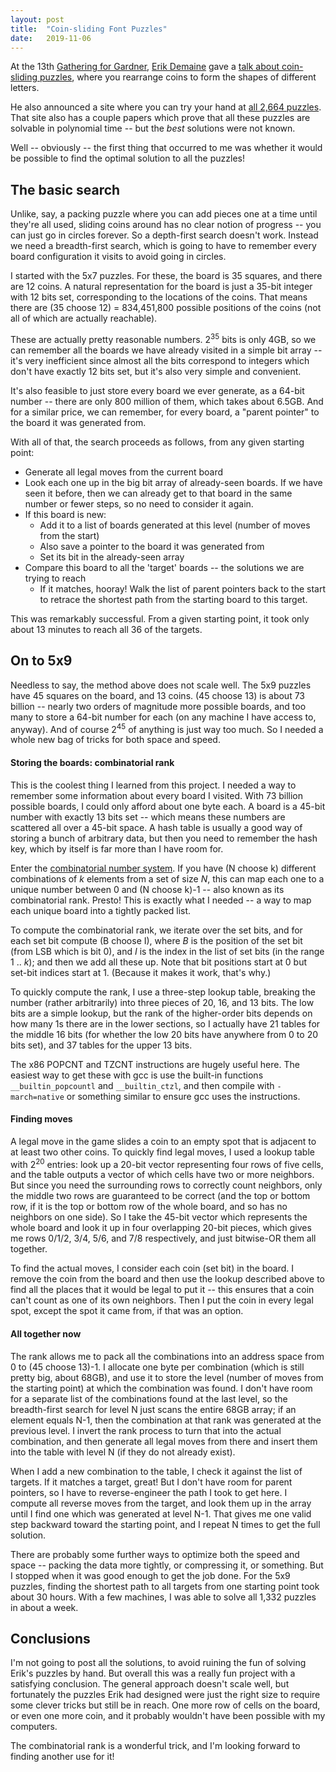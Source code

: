```yaml
---
layout: post
title:  "Coin-sliding Font Puzzles"
date:   2019-11-06
---
```


At the 13th [Gathering for
Gardner](https://www.gathering4gardner.org), [Erik
Demaine](https://erikdemaine.org/) gave a [talk about coin-sliding
puzzles](https://www.youtube.com/watch?v=hBIGDBXWDP0), where you
rearrange coins to form the shapes of different letters.

He also announced a site where you can try your hand at [all 2,664
puzzles](https://coinsliding.erikdemaine.org/). That site also has a
couple papers which prove that all these puzzles are solvable in
polynomial time -- but the _best_ solutions were not known.

Well -- obviously -- the first thing that occurred to me was whether
it would be possible to find the optimal solution to all the puzzles!

## The basic search

Unlike, say, a packing puzzle where you can add pieces one at a time
until they're all used, sliding coins around has no clear notion of
progress -- you can just go in circles forever. So a depth-first
search doesn't work. Instead we need a breadth-first search, which is
going to have to remember every board configuration it visits to avoid
going in circles.

I started with the 5x7 puzzles. For these, the board is 35 squares,
and there are 12 coins. A natural representation for the board is just a
35-bit integer with 12 bits set, corresponding to the locations of the
coins. That means there are (35 choose 12) = 834,451,800 possible
positions of the coins (not all of which are actually reachable). 

These are actually pretty reasonable numbers. 2<sup>35</sup> bits is
only 4GB, so we can remember all the boards we have already visited in
a simple bit array -- it's very inefficient since almost all the bits
correspond to integers which don't have exactly 12 bits set, but it's
also very simple and convenient.

It's also feasible to just store every board we ever generate, as a
64-bit number -- there are only 800 million of them, which takes about
6.5GB. And for a similar price, we can remember, for every board, a
"parent pointer" to the board it was generated from.

With all of that, the search proceeds as follows, from any given
starting point:
- Generate all legal moves from the current board
- Look each one up in the big bit array of already-seen boards. If we
have seen it before, then we can already get to that board in the same
number or fewer steps, so no need to consider it again. 
- If this board is new:
  - Add it to a list of boards generated at this level (number of
  moves from the start)
  - Also save a pointer to the board it was generated from
  - Set its bit in the already-seen array
- Compare this board to all the 'target' boards -- the solutions we
are trying to reach
  - If it matches, hooray! Walk the list of parent pointers back to
  the start to retrace the shortest path from the starting board to
  this target.

This was remarkably successful. From a given starting point, it took
only about 13 minutes to reach all 36 of the targets.

## On to 5x9

Needless to say, the method above does not scale well. The 5x9 puzzles
have 45 squares on the board, and 13 coins. (45 choose 13) is about 73
billion -- nearly two orders of magnitude more possible boards, and
too many to store a 64-bit number for each (on any machine I have
access to, anyway). And of course 2<sup>45</sup> of anything is just
way too much. So I needed a whole new bag of tricks for both space and
speed.

#### Storing the boards: combinatorial rank

This is the coolest thing I learned from this project. I needed a way
to remember some information about every board I visited. With 73
billion possible boards, I could only afford about one byte each. A
board is a 45-bit number with exactly 13 bits set -- which means these
numbers are scattered all over a 45-bit space. A hash table is usually
a good way of storing a bunch of arbitrary data, but then you need to
remember the hash key, which by itself is far more than I have room
for.

Enter the [combinatorial number
system](https://en.wikipedia.org/wiki/Combinatorial_number_system). If
you have (N choose k) different combinations of _k_ elements from a
set of size _N_, this can map each one to a unique number between 0
and (N choose k)-1 -- also known as its combinatorial rank. Presto!
This is exactly what I needed -- a way to map each unique board into a
tightly packed list.

To compute the combinatorial rank, we iterate over the set bits, and
for each set bit compute (B choose I), where _B_ is the position of
the set bit (from LSB which is bit 0), and _I_ is the index in the
list of set bits (in the range 1 .. _k_); and then we add all these
up. Note that bit positions start at 0 but set-bit indices start at 1. (Because it makes it work, that's why.)

To quickly compute the rank, I use a three-step lookup table, breaking
the number (rather arbitrarily) into three pieces of 20, 16, and 13
bits. The low bits are a simple lookup, but the rank of the
higher-order bits depends on how many 1s there are in the lower
sections, so I actually have 21 tables for the middle 16 bits (for
whether the low 20 bits have anywhere from 0 to 20 bits set), and 37
tables for the upper 13 bits.

The x86 POPCNT and TZCNT instructions are hugely useful here. The
easiest way to get these with gcc is use the built-in functions
`__builtin_popcountl` and `__builtin_ctzl`, and then compile with
`-march=native` or something similar to ensure gcc uses the
instructions.

#### Finding moves

A legal move in the game slides a coin to an empty spot that is
adjacent to at least two other coins. To quickly find legal moves, I
used a lookup table with 2<sup>20</sup> entries: look up a 20-bit
vector representing four rows of five cells, and the table outputs a
vector of which cells have two or more neighbors. But since you need
the surrounding rows to correctly count neighbors, only the middle two
rows are guaranteed to be correct (and the top or bottom row, if it is
the top or bottom row of the whole board, and so has no neighbors on
one side). So I take the 45-bit vector which represents the whole
board and look it up in four overlapping 20-bit pieces, which gives me
rows 0/1/2, 3/4, 5/6, and 7/8 respectively, and just bitwise-OR them
all together.

To find the actual moves, I consider each coin (set bit) in the
board. I remove the coin from the board and then use the lookup
described above to find all the places that it would be legal to put
it -- this ensures that a coin can't count as one of its own
neighbors. Then I put the coin in every legal spot, except the spot it
came from, if that was an option.

#### All together now

The rank allows me to pack all the combinations into an address space
from 0 to (45 choose 13)-1. I allocate one byte per combination (which
is still pretty big, about 68GB), and use it to store the level
(number of moves from the starting point) at which the combination was
found. I don't have room for a separate list of the combinations found
at the last level, so the breadth-first search for level N just scans
the entire 68GB array; if an element equals N-1, then the combination
at that rank was generated at the previous level. I invert the rank
process to turn that into the actual combination, and then generate
all legal moves from there and insert them into the table with level N
(if they do not already exist).

When I add a new combination to the table, I check it against the list
of targets. If it matches a target, great! But I don't have room for
parent pointers, so I have to reverse-engineer the path I took to get
here. I compute all reverse moves from the target, and look them up in
the array until I find one which was generated at level N-1. That
gives me one valid step backward toward the starting point, and I
repeat N times to get the full solution.

There are probably some further ways to optimize both the speed and
space -- packing the data more tightly, or compressing it, or
something. But I stopped when it was good enough to get the job
done. For the 5x9 puzzles, finding the shortest path to all targets
from one starting point took about 30 hours. With a few machines, I
was able to solve all 1,332 puzzles in about a week.

## Conclusions

I'm not going to post all the solutions, to avoid ruining the fun of
solving Erik's puzzles by hand. But overall this was a really fun
project with a satisfying conclusion. The general approach doesn't
scale well, but fortunately the puzzles Erik had designed were just
the right size to require some clever tricks but still be in
reach. One more row of cells on the board, or even one more coin, and
it probably wouldn't have been possible with my computers.

The combinatorial rank is a wonderful trick, and I'm looking forward
to finding another use for it! 
